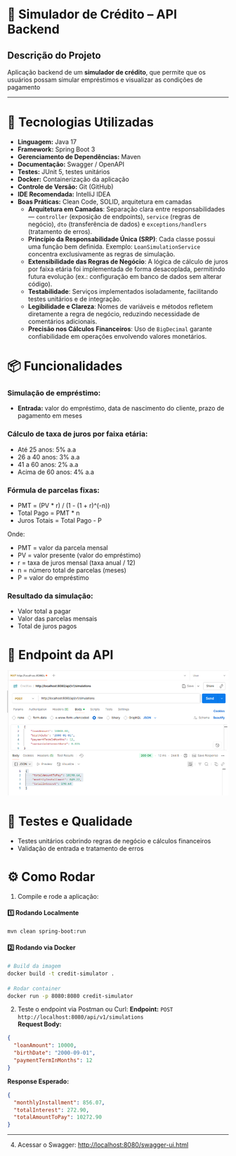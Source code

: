 # 🚀 Simulador de Crédito – API Backend

## Descrição do Projeto
Aplicação backend de um **simulador de crédito**, que permite que os usuários possam simular empréstimos
e visualizar as condições de pagamento

---
# 🔧 Tecnologias Utilizadas
- **Linguagem:** Java 17
- **Framework:** Spring Boot 3
- **Gerenciamento de Dependências:** Maven
- **Documentação:** Swagger / OpenAPI
- **Testes:** JUnit 5, testes unitários
- **Docker:** Containerização da aplicação
- **Controle de Versão:** Git (GitHub)
- **IDE Recomendada:** IntelliJ IDEA
- **Boas Práticas:** Clean Code, SOLID, arquitetura em camadas
    - **Arquitetura em Camadas**: Separação clara entre responsabilidades — `controller` (exposição de endpoints), `service` (regras de negócio), `dto` (transferência de dados) e `exceptions/handlers` (tratamento de erros).
    - **Princípio da Responsabilidade Única (SRP)**: Cada classe possui uma função bem definida. Exemplo: `LoanSimulationService` concentra exclusivamente as regras de simulação.
    - **Extensibilidade das Regras de Negócio**: A lógica de cálculo de juros por faixa etária foi implementada de forma desacoplada, permitindo futura evolução (ex.: configuração em banco de dados sem alterar código).
    - **Testabilidade**: Serviços implementados isoladamente, facilitando testes unitários e de integração.
    - **Legibilidade e Clareza**: Nomes de variáveis e métodos refletem diretamente a regra de negócio, reduzindo necessidade de comentários adicionais.
    - **Precisão nos Cálculos Financeiros**: Uso de `BigDecimal` garante confiabilidade em operações envolvendo valores monetários.

# 📦 Funcionalidades

### Simulação de empréstimo:
- **Entrada:** valor do empréstimo, data de nascimento do cliente, prazo de pagamento em meses

### Cálculo de taxa de juros por faixa etária:
- Até 25 anos: 5% a.a
- 26 a 40 anos: 3% a.a
- 41 a 60 anos: 2% a.a
- Acima de 60 anos: 4% a.a

### Fórmula de parcelas fixas:
- PMT = (PV * r) / (1 - (1 + r)^(-n))
- Total Pago = PMT * n
- Juros Totais = Total Pago - P 

Onde:
  - PMT = valor da parcela mensal
  - PV = valor presente (valor do empréstimo)
  - r = taxa de juros mensal (taxa anual / 12)
  - n = número total de parcelas (meses)
  - P = valor do empréstimo

### Resultado da simulação:
- Valor total a pagar
- Valor das parcelas mensais
- Total de juros pagos


# 📄 Endpoint da API
![Exemplo de requisição e resposta no Postman](docs/imagens/endpoint_taxa_variavel.png)

# 🧪 Testes e Qualidade
- Testes unitários cobrindo regras de negócio e cálculos financeiros
- Validação de entrada e tratamento de erros

# ⚙️ Como Rodar
1. Compile e rode a aplicação:

#### 1️⃣ Rodando Localmente
```bash
mvn clean spring-boot:run
```

#### 2️⃣ Rodando via Docker
```bash
# Build da imagem
docker build -t credit-simulator .

# Rodar container
docker run -p 8080:8080 credit-simulator
```

2. Teste o endpoint via Postman ou Curl: 
**Endpoint:** `POST http://localhost:8080/api/v1/simulations`  
**Request Body:**

```json
{
  "loanAmount": 10000,
  "birthDate": "2000-09-01",
  "paymentTermInMonths": 12
}
```
**Response Esperado:**

```json
{
  "monthlyInstallment": 856.07,
  "totalInterest": 272.90,
  "totalAmountToPay": 10272.90
}
```
---
4. Acessar o Swagger:
   [http://localhost:8080/swagger-ui.html](http://localhost:8080/swagger-ui.html)
